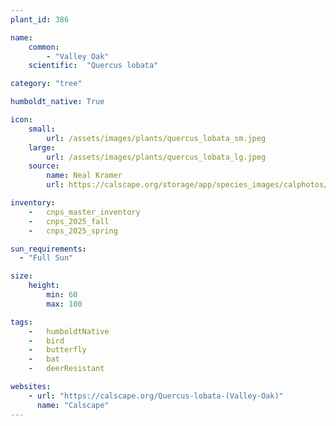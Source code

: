 ```yaml
---
plant_id: 386 

name: 
    common:  
        - "Valley Oak" 
    scientific:  "Quercus lobata"   

category: "tree"

humboldt_native: True

icon: 
    small: 
        url: /assets/images/plants/quercus_lobata_sm.jpeg 
    large: 
        url: /assets/images/plants/quercus_lobata_lg.jpeg 
    source: 
        name: Neal Kramer 
        url: https://calscape.org/storage/app/species_images/calphotos/images/0000_0000_1210_0352.jpeg 

inventory: 
    -   cnps_master_inventory
    -   cnps_2025_fall
    -   cnps_2025_spring

sun_requirements:
  - "Full Sun"

size:
    height: 
        min: 60 
        max: 100

tags:  
    -   humboldtNative
    -   bird
    -   butterfly
    -   bat
    -   deerResistant

websites: 
    - url: "https://calscape.org/Quercus-lobata-(Valley-Oak)"
      name: "Calscape"
---
```

